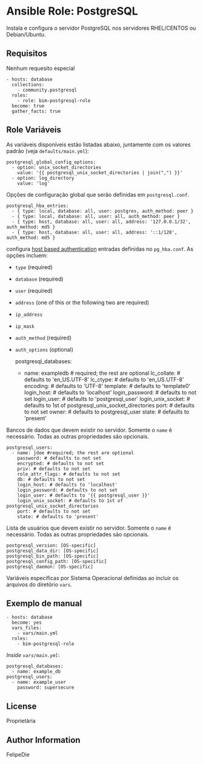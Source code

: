 # Ansible Role: PostgreSQL

Instala e configura o servidor PostgreSQL nos servidores RHEL/CENTOS ou Debian/Ubuntu.

## Requisitos

Nenhum requesito especial

    - hosts: database
      collections:
        - community.postgresql
      roles:
        - role: bim-postgresql-role
      become: true
      gather_facts: true

## Role Variáveis

As variáveis disponíveis estão listadas abaixo, juntamente com os valores padrão (veja `defaults/main.yml`):

    postgresql_global_config_options:
      - option: unix_socket_directories
        value: '{{ postgresql_unix_socket_directories | join(",") }}'
      - option: log_directory
        value: 'log'

Opções de configuração global que serão definidas em `postgresql.conf`.

    postgresql_hba_entries:
      - { type: local, database: all, user: postgres, auth_method: peer }
      - { type: local, database: all, user: all, auth_method: peer }
      - { type: host, database: all, user: all, address: '127.0.0.1/32', auth_method: md5 }
      - { type: host, database: all, user: all, address: '::1/128', auth_method: md5 }

configura [host based authentication](https://www.postgresql.org/docs/current/static/auth-pg-hba-conf.html) entradas definidas no `pg_hba.conf`. As opções incluem:

  - `type` (required)
  - `database` (required)
  - `user` (required)
  - `address` (one of this or the following two are required)
  - `ip_address`
  - `ip_mask`
  - `auth_method` (required)
  - `auth_options` (optional)

    postgresql_databases:
      - name: exampledb # required; the rest are optional
        lc_collate: # defaults to 'en_US.UTF-8'
        lc_ctype: # defaults to 'en_US.UTF-8'
        encoding: # defaults to 'UTF-8'
        template: # defaults to 'template0'
        login_host: # defaults to 'localhost'
        login_password: # defaults to not set
        login_user: # defaults to 'postgresql_user'
        login_unix_socket: # defaults to 1st of postgresql_unix_socket_directories
        port: # defaults to not set
        owner: # defaults to postgresql_user
        state: # defaults to 'present'

Bancos de dados que devem existir no servidor. Somente o `name` é necessário. Todas as outras propriedades são opcionais.

    postgresql_users:
      - name: jdoe #required; the rest are optional
        password: # defaults to not set
        encrypted: # defaults to not set
        priv: # defaults to not set
        role_attr_flags: # defaults to not set
        db: # defaults to not set
        login_host: # defaults to 'localhost'
        login_password: # defaults to not set
        login_user: # defaults to '{{ postgresql_user }}'
        login_unix_socket: # defaults to 1st of postgresql_unix_socket_directories
        port: # defaults to not set
        state: # defaults to 'present'

Lista de usuários que devem existir no servidor. Somente o `name` é necessário. Todas as outras propriedades são opcionais.

    postgresql_version: [OS-specific]
    postgresql_data_dir: [OS-specific]
    postgresql_bin_path: [OS-specific]
    postgresql_config_path: [OS-specific]
    postgresql_daemon: [OS-specific]

Variáveis específicas por Sistema Operacional definidas ao incluir os arquivos do diretório `vars`.

## Exemplo de manual

    - hosts: database
      become: yes
      vars_files:
        - vars/main.yml
      roles:
        - bim-postgresql-role

*Inside `vars/main.yml`*:

    postgresql_databases:
      - name: example_db
    postgresql_users:
      - name: example_user
        password: supersecure

## License

Proprietária

## Author Information

FelipeDie
